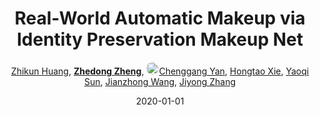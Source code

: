 ---
title: "Real-World Automatic Makeup via Identity Preservation Makeup Net"
collection: publications
permalink: /publication/Real-Wor2020
date: 2020-01-01
doi: 10.5555/3491440.3491531
keywords: automatic makeup identity, makeup identity preservation, world automatic makeup, 
venue: 'International Joint Conference on Artificial Intelligence (IJCAI)'
paperurl: 'https://zdzheng.xyz/files/Huang_ijcai20.pdf'
blog: 'https://zhuanlan.zhihu.com/p/150116945'
code: 'https://github.com/huangzhikun1995/IPM-Net'
author: '<a href="https://zdzheng.xyz/authors/Zhikun-Huang" class="author">Zhikun Huang</a>, <strong><a href="https://zdzheng.xyz/authors/Zhedong-Zheng" class="author">Zhedong Zheng</a></strong>, <a href="https://zdzheng.xyz/authors/Chenggang-Yan" class="author"> <img src= "https://zdzheng.xyz/coauthors/chenggang-yan.jpg" alt="chenggang-yan" style="border-radius: 50%; height:20px; width:20px">Chenggang Yan</a>, <a href="https://zdzheng.xyz/authors/Hongtao-Xie" class="author">Hongtao Xie</a>, <a href="https://zdzheng.xyz/authors/Yaoqi-Sun" class="author">Yaoqi Sun</a>, <a href="https://zdzheng.xyz/authors/Jianzhong-Wang" class="author">Jianzhong Wang</a>, <a href="https://zdzheng.xyz/authors/Jiyong-Zhang" class="author">Jiyong Zhang</a>'
sqlauthor: '{"@type": "Person","name": "Zhikun Huang"}, {"@type": "Person","name": "Zhedong Zheng"}, {"@type": "Person","name": "Chenggang Yan"}, {"@type": "Person","name": "Hongtao Xie"}, {"@type": "Person","name": "Yaoqi Sun"}, {"@type": "Person","name": "Jianzhong Wang"}, {"@type": "Person","name": "Jiyong Zhang"}'
citation: ' Zhikun Huang,  Zhedong Zheng,  Chenggang Yan,  Hongtao Xie,  Yaoqi Sun,  Jianzhong Wang,  Jiyong Zhang, &quot;Real-World Automatic Makeup via Identity Preservation Makeup Net.&quot; IJCAI, 2020. DOI: 10.5555/3491440.3491531'
pub_year: '2020'
bib: >
    @inproceedings{huangreal,<br>author = "Huang, Zhikun and Zheng, Zhedong and Yan, Chenggang and Xie, Hongtao and Sun, Yaoqi and Wang, Jianzhong and Zhang, Jiyong",<br>title = "Real-World Automatic Makeup via Identity Preservation Makeup Net",<br>booktitle = "IJCAI",<br>code = "https://github.com/huangzhikun1995/IPM-Net",<br>url = "https://zdzheng.xyz/files/Huang\_ijcai20.pdf",<br>blog = "https://zhuanlan.zhihu.com/p/150116945",<br>doi = "10.5555/3491440.3491531",<br>year = "2020"
    }

---